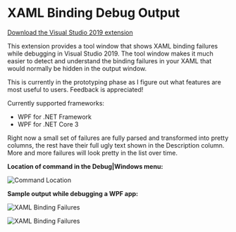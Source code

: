 ﻿# XAML Binding Debug Output
[Download the Visual Studio 2019 extension](https://marketplace.visualstudio.com/items?itemName=PeterSpa.XamlBinding)

This extension provides a tool window that shows XAML binding failures while debugging in Visual Studio 2019. The tool window makes it much easier to detect and understand the binding failures in your XAML that would normally be hidden in the output window.

This is currently in the prototyping phase as I figure out what features are most useful to users. Feedback is appreciated!

Currently supported frameworks:
* WPF for .NET Framework
* WPF for .NET Core 3

Right now a small set of failures are fully parsed and transformed into pretty columns, the rest have their full ugly text shown in the Description column. More and more failures will look pretty in the list over time.

**Location of command in the Debug|Windows menu:**

![Command Location](https://raw.githubusercontent.com/spadapet/xaml-binding-tool/master/XamlBinding/Resources/CommandLocation.png)

**Sample output while debugging a WPF app:**

![XAML Binding Failures](https://raw.githubusercontent.com/spadapet/xaml-binding-tool/master/XamlBinding/Resources/Sample.png)

![XAML Binding Failures](https://raw.githubusercontent.com/spadapet/xaml-binding-tool/master/XamlBinding/Resources/SampleDark.png)
